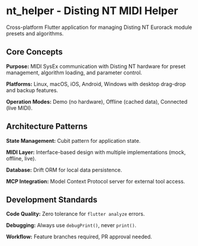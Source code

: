 # nt_helper - Disting NT MIDI Helper

Cross-platform Flutter application for managing Disting NT Eurorack module presets and algorithms.

## Core Concepts

**Purpose:** MIDI SysEx communication with Disting NT hardware for preset management, algorithm loading, and parameter control.

**Platforms:** Linux, macOS, iOS, Android, Windows with desktop drag-drop and backup features.

**Operation Modes:** Demo (no hardware), Offline (cached data), Connected (live MIDI).

## Architecture Patterns

**State Management:** Cubit pattern for application state.

**MIDI Layer:** Interface-based design with multiple implementations (mock, offline, live).

**Database:** Drift ORM for local data persistence.

**MCP Integration:** Model Context Protocol server for external tool access.

## Development Standards

**Code Quality:** Zero tolerance for `flutter analyze` errors.

**Debugging:** Always use `debugPrint()`, never `print()`.

**Workflow:** Feature branches required, PR approval needed.